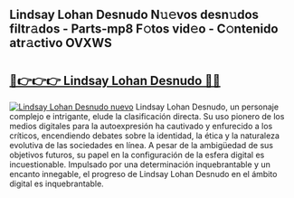 ## Lindsay Lohan Desnudo N𝚞𝚎vos desn𝚞dos filtr𝚊dos - Parts-mp8 F𝚘tos vid𝚎o - C𝚘ntenido atr𝚊ctivo OVXWS

# <h2><a href="http://mb74xmm.tromn.icu/?c=Lindsay+Lohan+Desnudo">🔗👉👉👉 Lindsay Lohan Desnudo 🔗🔗</a></h2>

[![Lindsay Lohan Desnudo nuevo](https://i.imgur.com/pEAQMta.gif)](http://mb74xmm.tromn.icu/?c=Lindsay+Lohan+Desnudo)
Lindsay Lohan Desnudo, un personaje complejo e intrigante, elude la clasificación directa. Su uso pionero de los medios digitales para la autoexpresión ha cautivado y enfurecido a los críticos, encendiendo debates sobre la identidad, la ética y la naturaleza evolutiva de las sociedades en línea. A pesar de la ambigüedad de sus objetivos futuros, su papel en la configuración de la esfera digital es incuestionable. Impulsado por una determinación inquebrantable y un encanto innegable, el progreso de Lindsay Lohan Desnudo en el ámbito digital es inquebrantable.
